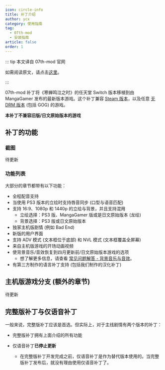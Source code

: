 ```yaml
---
icon: circle-info
title: 补丁介绍
author: ycx
category: 使用指南
tag:
  - 07th-mod
  - 安装指南
article: false
order: 1
---
```


::: tip 本文译自 07th-mod 官网

如需阅读原文，请点击[这里](https://07th-mod.com/wiki/Higurashi/Higurashi-Getting-started/)。

:::

07th-mod 补丁将《寒蝉鸣泣之时》的任天堂 Switch 版本移植到由 MangaGamer 发布的最新版本游戏。这个补丁兼容 [Steam 版本](https://store.steampowered.com/bundle/709/)，以及任意 [无 DRM 版本](https://www.mangagamer.com/product_list.php?opt=search&keyword=Higurashi) (包括 GOG) 的游戏。

**本补丁不兼容旧版/日文原始版本的游戏**

## 补丁的功能

### 截图

待更新

### 功能列表

大部分的章节都带有以下功能：

- 全程配音支持
- 当使用 PS3 版本的立绘时支持唇音同步 (口型与语音匹配)
- 支持 16:9、1080p 和 1440p 的立绘与背景，并且支持混用
    - 立绘选择：PS3 版、MangaGamer 版或是日文原始版本 (龙绘)
    - 背景选择：PS3 版或日文原始版本
- 独家主机版剧情 (例如 Bad End)
- 新版的用户界面
- 支持 ADV 模式 (文本框位于底部) 和 NVL 模式 (文本框覆盖全屏幕)
- 来自主机版游戏的开场动画视频
- 使背景音乐/音效恢复到四月更新前/日文原始版本游戏的选项
    - 想了解更多信息，请查看 [常见问题解答 - 背景音乐与音效](faq-bgm-se.md)。
- 有第三方制作的语言补丁支持 (包括我们制作的汉化补丁)

## 主机版游戏分支 (额外的章节)

待更新

## 完整版补丁与仅语音补丁

一般来说，完整版补丁应该是首选。但实际上，对于主线剧情有两个版本的补丁：

- 完整版补丁拥有上面介绍的所有功能

- 仅语音补丁**已停止更新**
    - 在完整版补丁开发完成之前，仅语音补丁是作为替代版本使用的。当完整版补丁发布后，就没有理由使用仅语音补丁了。